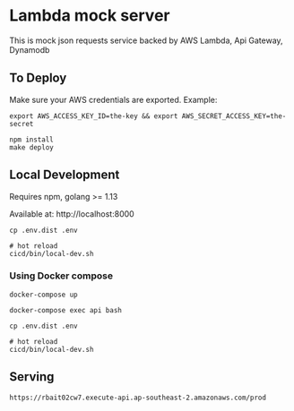 # Lambda mock server

This is mock json requests service backed by AWS Lambda, Api Gateway, Dynamodb

## To Deploy

Make sure your AWS credentials are exported. Example:
```
export AWS_ACCESS_KEY_ID=the-key && export AWS_SECRET_ACCESS_KEY=the-secret

npm install
make deploy
```

## Local Development

Requires npm, golang >= 1.13

Available at: http://localhost:8000

```
cp .env.dist .env

# hot reload
cicd/bin/local-dev.sh
```

### Using Docker compose

```
docker-compose up

docker-compose exec api bash

cp .env.dist .env

# hot reload
cicd/bin/local-dev.sh
```

## Serving

```
https://rbait02cw7.execute-api.ap-southeast-2.amazonaws.com/prod
```
